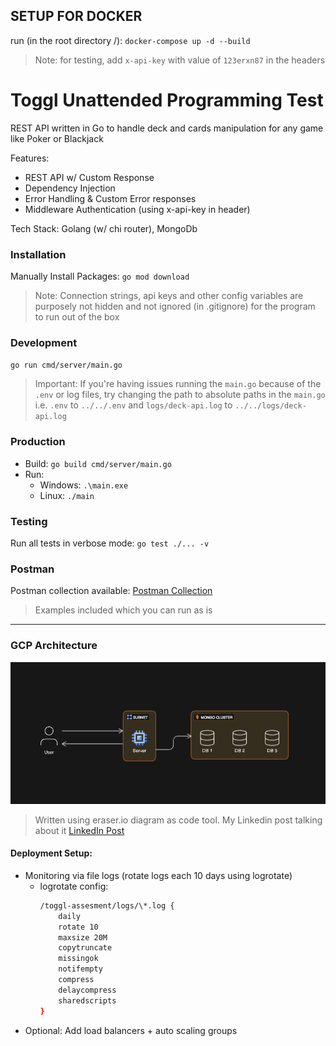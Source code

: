## SETUP FOR DOCKER

run (in the root directory /): `docker-compose up -d --build`

> Note: for testing, add `x-api-key` with value of `123erxn87` in the headers

# Toggl Unattended Programming Test

REST API written in Go to handle deck and cards manipulation for any game like Poker or Blackjack

Features:

- REST API w/ Custom Response
- Dependency Injection
- Error Handling & Custom Error responses
- Middleware Authentication (using x-api-key in header)

Tech Stack: Golang (w/ chi router), MongoDb

### Installation

Manually Install Packages: `go mod download`

> Note: Connection strings, api keys and other config variables are purposely not hidden and not ignored (in .gitignore) for the program to run out of the box

### Development

`go run cmd/server/main.go`

> Important: If you're having issues running the `main.go` because of the `.env` or log files, try changing the path to absolute paths in the `main.go` i.e. `.env` to `../../.env` and `logs/deck-api.log` to `../../logs/deck-api.log`

### Production

- Build: `go build cmd/server/main.go`
- Run:
  - Windows: `.\main.exe`
  - Linux: `./main`

### Testing

Run all tests in verbose mode: `go test ./... -v`

### Postman

Postman collection available: [Postman Collection](Toggl%20Assessment.postman_collection.json)

> Examples included which you can run as is

---

### GCP Architecture

![GCP Architecture](/assets/architecture.png)

> Written using eraser.io diagram as code tool.
> My Linkedin post talking about it [LinkedIn Post](https://www.linkedin.com/posts/karl-nassar_transform-your-ideas-into-appealing-diagrams-activity-7176533008865239040-aeNi?utm_source=share&utm_medium=member_desktop)

#### Deployment Setup:

- Monitoring via file logs (rotate logs each 10 days using logrotate)
  - logrotate config:
    ```bash
    /toggl-assesment/logs/\*.log {
        daily
        rotate 10
        maxsize 20M
        copytruncate
        missingok
        notifempty
        compress
        delaycompress
        sharedscripts
    }
    ```
- Optional: Add load balancers + auto scaling groups

